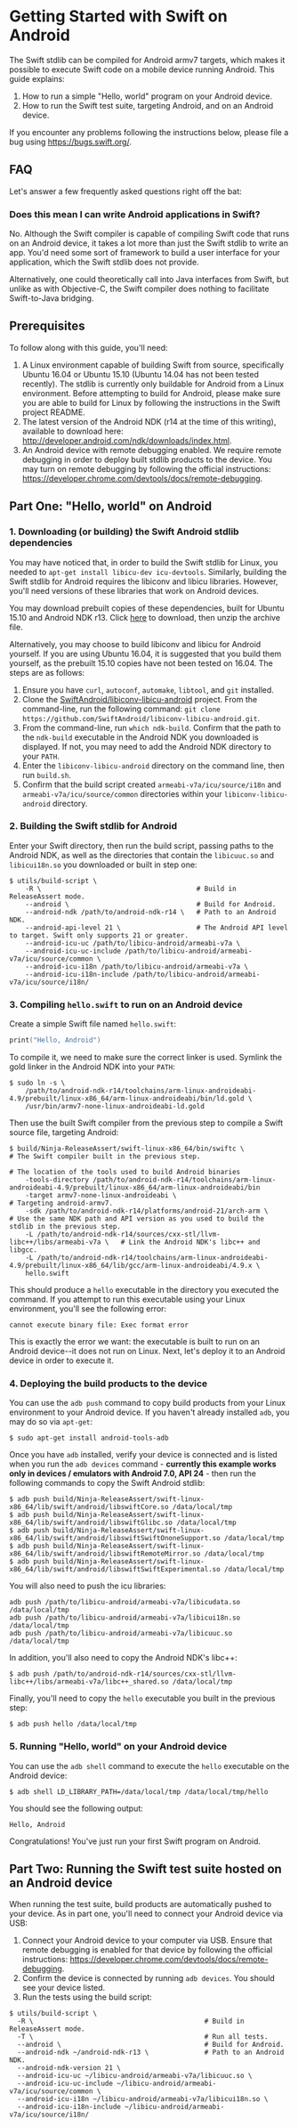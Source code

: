 # Getting Started with Swift on Android

The Swift stdlib can be compiled for Android armv7 targets, which makes it
possible to execute Swift code on a mobile device running Android. This guide
explains:

1. How to run a simple "Hello, world" program on your Android device.
2. How to run the Swift test suite, targeting Android, and on an Android device.

If you encounter any problems following the instructions below, please file a
bug using https://bugs.swift.org/.

## FAQ

Let's answer a few frequently asked questions right off the bat:

### Does this mean I can write Android applications in Swift?

No. Although the Swift compiler is capable of compiling Swift code that runs
on an Android device, it takes a lot more than just the Swift stdlib to write
an app. You'd need some sort of framework to build a user interface for your
application, which the Swift stdlib does not provide.

Alternatively, one could theoretically call into Java interfaces from Swift,
but unlike as with Objective-C, the Swift compiler does nothing to facilitate
Swift-to-Java bridging.

## Prerequisites

To follow along with this guide, you'll need:

1. A Linux environment capable of building Swift from source, specifically
   Ubuntu 16.04 or Ubuntu 15.10 (Ubuntu 14.04 has not been tested recently).
   The stdlib is currently only buildable for Android from a Linux environment.
   Before attempting to build for Android, please make sure you are able to build
   for Linux by following the instructions in the Swift project README.
2. The latest version of the Android NDK (r14 at the time of this writing),
   available to download here:
   http://developer.android.com/ndk/downloads/index.html.
3. An Android device with remote debugging enabled. We require remote
   debugging in order to deploy built stdlib products to the device. You may
   turn on remote debugging by following the official instructions:
   https://developer.chrome.com/devtools/docs/remote-debugging.

## Part One: "Hello, world" on Android

### 1. Downloading (or building) the Swift Android stdlib dependencies

You may have noticed that, in order to build the Swift stdlib for Linux, you
needed to `apt-get install libicu-dev icu-devtools`. Similarly, building
the Swift stdlib for Android requires the libiconv and libicu libraries.
However, you'll need versions of these libraries that work on Android devices.

You may download prebuilt copies of these dependencies, built for Ubuntu 15.10
and Android NDK r13. Click [here](https://github.com/SwiftAndroid/libiconv-libicu-android/releases/download/android-ndk-r13/libiconv-libicu-armeabi-v7a-ubuntu-15.10-ndk-r13.tar.gz)
to download, then unzip the archive file.

Alternatively, you may choose to build libiconv and libicu for Android yourself.
If you are using Ubuntu 16.04, it is suggested that you build them yourself, as the prebuilt 15.10 copies have not been tested on 16.04.
The steps are as follows:

1. Ensure you have `curl`, `autoconf`, `automake`, `libtool`, and
   `git` installed.
2. Clone the [SwiftAndroid/libiconv-libicu-android](https://github.com/SwiftAndroid/libiconv-libicu-android)
   project. From the command-line, run the following command:
   `git clone https://github.com/SwiftAndroid/libiconv-libicu-android.git`.
3. From the command-line, run `which ndk-build`. Confirm that the path to
   the `ndk-build` executable in the Android NDK you downloaded is displayed.
   If not, you may need to add the Android NDK directory to your `PATH`.
4. Enter the `libiconv-libicu-android` directory on the command line, then
   run `build.sh`.
5. Confirm that the build script created `armeabi-v7a/icu/source/i18n` and
   `armeabi-v7a/icu/source/common` directories within your
   `libiconv-libicu-android` directory.

### 2. Building the Swift stdlib for Android

Enter your Swift directory, then run the build script, passing paths to the
Android NDK, as well as the directories that contain the `libicuuc.so` and
`libicui18n.so` you downloaded or built in step one:

```
$ utils/build-script \
    -R \                                       # Build in ReleaseAssert mode.
    --android \                                # Build for Android.
    --android-ndk /path/to/android-ndk-r14 \   # Path to an Android NDK.
    --android-api-level 21 \                   # The Android API level to target. Swift only supports 21 or greater.
    --android-icu-uc /path/to/libicu-android/armeabi-v7a \
    --android-icu-uc-include /path/to/libicu-android/armeabi-v7a/icu/source/common \
    --android-icu-i18n /path/to/libicu-android/armeabi-v7a \
    --android-icu-i18n-include /path/to/libicu-android/armeabi-v7a/icu/source/i18n/
```

### 3. Compiling `hello.swift` to run on an Android device

Create a simple Swift file named `hello.swift`:

```swift
print("Hello, Android")
```

To compile it, we need to make sure the correct linker is used. Symlink the
gold linker in the Android NDK into your `PATH`:

```
$ sudo ln -s \
    /path/to/android-ndk-r14/toolchains/arm-linux-androideabi-4.9/prebuilt/linux-x86_64/arm-linux-androideabi/bin/ld.gold \
    /usr/bin/armv7-none-linux-androideabi-ld.gold
```

Then use the built Swift compiler from the previous step to compile a Swift
source file, targeting Android:

```
$ build/Ninja-ReleaseAssert/swift-linux-x86_64/bin/swiftc \                      # The Swift compiler built in the previous step.
                                                                                 # The location of the tools used to build Android binaries
    -tools-directory /path/to/android-ndk-r14/toolchains/arm-linux-androideabi-4.9/prebuilt/linux-x86_64/arm-linux-androideabi/bin
    -target armv7-none-linux-androideabi \                                       # Targeting android-armv7.
    -sdk /path/to/android-ndk-r14/platforms/android-21/arch-arm \                # Use the same NDK path and API version as you used to build the stdlib in the previous step.
    -L /path/to/android-ndk-r14/sources/cxx-stl/llvm-libc++/libs/armeabi-v7a \   # Link the Android NDK's libc++ and libgcc.
    -L /path/to/android-ndk-r14/toolchains/arm-linux-androideabi-4.9/prebuilt/linux-x86_64/lib/gcc/arm-linux-androideabi/4.9.x \
    hello.swift
```

This should produce a `hello` executable in the directory you executed the
command. If you attempt to run this executable using your Linux environment,
you'll see the following error:

```
cannot execute binary file: Exec format error
```

This is exactly the error we want: the executable is built to run on an
Android device--it does not run on Linux. Next, let's deploy it to an Android
device in order to execute it.

### 4. Deploying the build products to the device

You can use the `adb push` command to copy build products from your Linux
environment to your Android device. If you haven't already installed `adb`,
you may do so via `apt-get`:

```
$ sudo apt-get install android-tools-adb
```

Once you have `adb` installed, verify your device is connected and is
listed when you run the `adb devices` command - **currently this example works only in devices / emulators with Android 7.0, API 24** - then run the following
commands to copy the Swift Android stdlib:

```
$ adb push build/Ninja-ReleaseAssert/swift-linux-x86_64/lib/swift/android/libswiftCore.so /data/local/tmp
$ adb push build/Ninja-ReleaseAssert/swift-linux-x86_64/lib/swift/android/libswiftGlibc.so /data/local/tmp
$ adb push build/Ninja-ReleaseAssert/swift-linux-x86_64/lib/swift/android/libswiftSwiftOnoneSupport.so /data/local/tmp
$ adb push build/Ninja-ReleaseAssert/swift-linux-x86_64/lib/swift/android/libswiftRemoteMirror.so /data/local/tmp
$ adb push build/Ninja-ReleaseAssert/swift-linux-x86_64/lib/swift/android/libswiftSwiftExperimental.so /data/local/tmp
```

You will also need to push the icu libraries:

```
adb push /path/to/libicu-android/armeabi-v7a/libicudata.so /data/local/tmp
adb push /path/to/libicu-android/armeabi-v7a/libicui18n.so /data/local/tmp
adb push /path/to/libicu-android/armeabi-v7a/libicuuc.so /data/local/tmp
```

In addition, you'll also need to copy the Android NDK's libc++:

```
$ adb push /path/to/android-ndk-r14/sources/cxx-stl/llvm-libc++/libs/armeabi-v7a/libc++_shared.so /data/local/tmp
```

Finally, you'll need to copy the `hello` executable you built in the
previous step:
```
$ adb push hello /data/local/tmp
```

### 5. Running "Hello, world" on your Android device

You can use the `adb shell` command to execute the `hello` executable on
the Android device:

```
$ adb shell LD_LIBRARY_PATH=/data/local/tmp /data/local/tmp/hello
```

You should see the following output:

```
Hello, Android
```

Congratulations! You've just run your first Swift program on Android.

## Part Two: Running the Swift test suite hosted on an Android device

When running the test suite, build products are automatically pushed to your
device. As in part one, you'll need to connect your Android device via USB:

1. Connect your Android device to your computer via USB. Ensure that remote
   debugging is enabled for that device by following the official instructions:
   https://developer.chrome.com/devtools/docs/remote-debugging.
2. Confirm the device is connected by running `adb devices`. You should see
   your device listed.
3. Run the tests using the build script:

```
$ utils/build-script \
  -R \                                           # Build in ReleaseAssert mode.
  -T \                                           # Run all tests.
  --android \                                    # Build for Android.
  --android-ndk ~/android-ndk-r13 \              # Path to an Android NDK.
  --android-ndk-version 21 \
  --android-icu-uc ~/libicu-android/armeabi-v7a/libicuuc.so \
  --android-icu-uc-include ~/libicu-android/armeabi-v7a/icu/source/common \
  --android-icu-i18n ~/libicu-android/armeabi-v7a/libicui18n.so \
  --android-icu-i18n-include ~/libicu-android/armeabi-v7a/icu/source/i18n/
```
